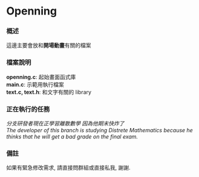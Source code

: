 # Openning
### 概述
這邊主要會放和**開場動畫**有關的檔案  

### 檔案說明
**openning.c**: 起始畫面函式庫  
**main.c**: 示範用執行檔案  
**text.c, text.h**: 和文字有關的 library  

### 正在執行的任務  
*分支研發者現在正學習離散數學  因為他期末快炸了*  
*The developer of this branch is studying Distrete Mathematics because he thinks that he will get a bad grade on the final exam.* 

### 備註  
如果有緊急修改需求, 請直接問群組或直接私我, 謝謝.  
